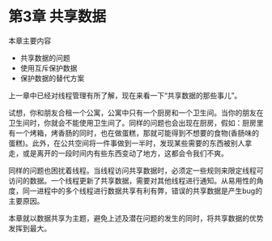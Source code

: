# 第3章 共享数据

本章主要内容

- 共享数据的问题
- 使用互斥保护数据
- 保护数据的替代方案

上一章中已经对线程管理有所了解，现在来看一下“共享数据的那些事儿”。

试想，你和朋友合租一个公寓，公寓中只有一个厨房和一个卫生间。当你的朋友在卫生间时，你就会不能使用卫生间了。同样的问题也会出现在厨房，假如：厨房里有一个烤箱，烤香肠的同时，也在做蛋糕，那就可能得到不想要的食物(香肠味的蛋糕)。此外，在公共空间将一件事做到一半时，发现某些需要的东西被别人拿走，或是离开的一段时间内有些东西变动了地方，这都会令我们不爽。

同样的问题也困扰着线程。当线程访问共享数据时，必须定一些规则来限定线程可访问的数据。一个线程更新了共享数据，需要对其他线程进行通知。从易用性的角度，同一进程中的多个线程进行数据共享有利有弊，错误的共享数据是产生bug的主要原因。

本章就以数据共享为主题，避免上述及潜在问题的发生的同时，将共享数据的优势发挥到最大。